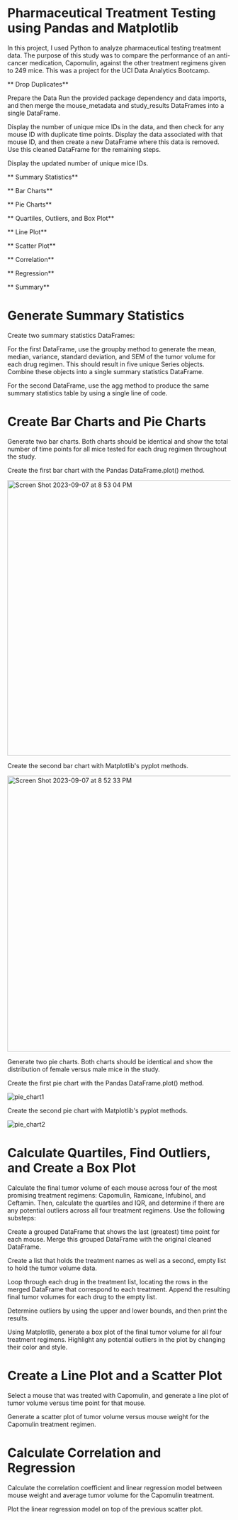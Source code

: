 # Pharmaceutical Treatment Testing using Pandas and Matplotlib

In this project, I used Python to analyze pharmaceutical testing treatment data. The purpose of this study was to compare the performance of an anti-cancer medication, Capomulin, against the other treatment regimens given to 249 mice. This was a project for the UCI Data Analytics Bootcamp.

** Drop Duplicates** 

Prepare the Data
Run the provided package dependency and data imports, and then merge the mouse_metadata and study_results DataFrames into a single DataFrame.

Display the number of unique mice IDs in the data, and then check for any mouse ID with duplicate time points. Display the data associated with that mouse ID, and then create a new DataFrame where this data is removed. Use this cleaned DataFrame for the remaining steps.

Display the updated number of unique mice IDs.

** Summary Statistics** 

** Bar Charts** 

** Pie Charts**

** Quartiles, Outliers, and Box Plot**

** Line Plot** 

** Scatter Plot** 

** Correlation** 

** Regression** 

** Summary**





# Generate Summary Statistics
Create two summary statistics DataFrames:

For the first DataFrame, use the groupby method to generate the mean, median, variance, standard deviation, and SEM of the tumor volume for each drug regimen. This should result in five unique Series objects. Combine these objects into a single summary statistics DataFrame.

For the second DataFrame, use the agg method to produce the same summary statistics table by using a single line of code.

# Create Bar Charts and Pie Charts
Generate two bar charts. Both charts should be identical and show the total number of time points for all mice tested for each drug regimen throughout the study.

Create the first bar chart with the Pandas DataFrame.plot() method.

<img width="621" alt="Screen Shot 2023-09-07 at 8 53 04 PM" src="https://github.com/kaylajgranados/Pharmaceutical-Treatment-Testing/assets/83734241/ba72555b-b7d6-4d59-b9f2-2402b390a631">


Create the second bar chart with Matplotlib's pyplot methods.

<img width="622" alt="Screen Shot 2023-09-07 at 8 52 33 PM" src="https://github.com/kaylajgranados/Pharmaceutical-Treatment-Testing/assets/83734241/dde28eeb-2524-43d1-8e39-82721e7f2bc0">


Generate two pie charts. Both charts should be identical and show the distribution of female versus male mice in the study.

Create the first pie chart with the Pandas DataFrame.plot() method.

![pie_chart1](https://github.com/kaylajgranados/Pharmaceutical-Treatment-Testing/assets/83734241/2351ffd7-6ca0-4464-9c54-1ee44dd4b60b)

Create the second pie chart with Matplotlib's pyplot methods.

![pie_chart2](https://github.com/kaylajgranados/Pharmaceutical-Treatment-Testing/assets/83734241/cf7052b6-4b63-4642-8cc5-7ada8156312f)


# Calculate Quartiles, Find Outliers, and Create a Box Plot
Calculate the final tumor volume of each mouse across four of the most promising treatment regimens: Capomulin, Ramicane, Infubinol, and Ceftamin. Then, calculate the quartiles and IQR, and determine if there are any potential outliers across all four treatment regimens. Use the following substeps:

Create a grouped DataFrame that shows the last (greatest) time point for each mouse. Merge this grouped DataFrame with the original cleaned DataFrame.

Create a list that holds the treatment names as well as a second, empty list to hold the tumor volume data.

Loop through each drug in the treatment list, locating the rows in the merged DataFrame that correspond to each treatment. Append the resulting final tumor volumes for each drug to the empty list.

Determine outliers by using the upper and lower bounds, and then print the results.

Using Matplotlib, generate a box plot of the final tumor volume for all four treatment regimens. Highlight any potential outliers in the plot by changing their color and style.

# Create a Line Plot and a Scatter Plot
Select a mouse that was treated with Capomulin, and generate a line plot of tumor volume versus time point for that mouse.

Generate a scatter plot of tumor volume versus mouse weight for the Capomulin treatment regimen.

# Calculate Correlation and Regression
Calculate the correlation coefficient and linear regression model between mouse weight and average tumor volume for the Capomulin treatment.

Plot the linear regression model on top of the previous scatter plot.
